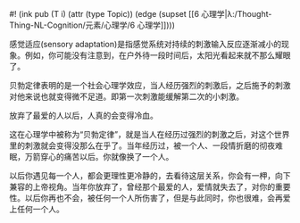 #! (ink pub (T i) (attr (type Topic)) (edge (supset [[6 心理学|λ:/Thought-Thing-NL-Cognition/元素/心理学/6 心理学]])))


感觉适应(sensory adaptation)是指感觉系统对持续的刺激输入反应逐渐减小的现象。例如，你可能没有注意到，在户外待一段时间后，太阳光看起来就不那么耀眼了。


贝勃定律表明的是一个社会心理学效应，当人经历强烈的刺激后，之后施予的刺激对他来说也就变得微不足道。即第一次刺激能缓解第二次的小刺激。

放弃了最爱的人以后，人真的会变得冷血。

这在心理学中被称为“贝勃定律”，就是当人在经历过强烈的刺激之后，对这个世界里的刺激就会变得没那么在乎了。当年经历过，被一个人、一段情折磨的彻夜难眠，万箭穿心的痛苦以后。你就像换了一个人。

以后你遇见每一个人，都会更理性更冷静的，去看待这层关系，你会有一柙，向下兼容的上帝视角。当年你放弃了，曾经那个最爱的人，爱情就失去了，对你的重要性。以后你再也不会，被任何一个人所伤害了，但是与此同时，你也很难，会再爱上任何一个人。
